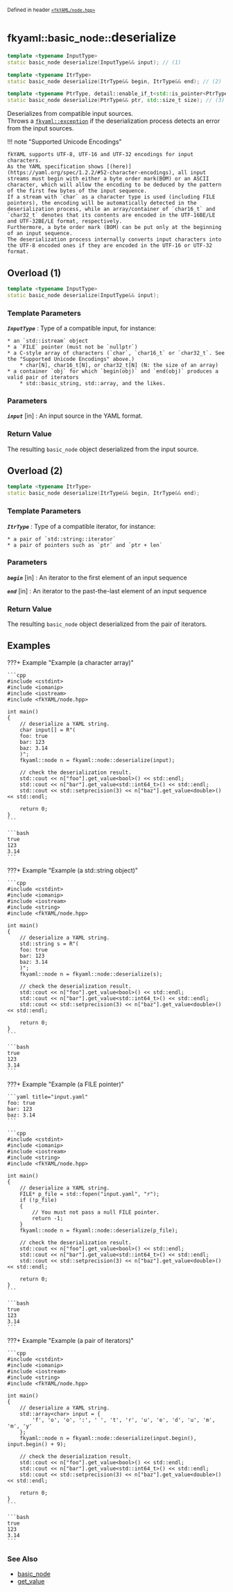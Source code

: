 <small>Defined in header [`<fkYAML/node.hpp>`](https://github.com/fktn-k/fkYAML/blob/develop/include/fkYAML/node.hpp)</small>

# <small>fkyaml::basic_node::</small>deserialize

```cpp
template <typename InputType>
static basic_node deserialize(InputType&& input); // (1)

template <typename ItrType>
static basic_node deserialize(ItrType&& begin, ItrType&& end); // (2)

template <typename PtrType, detail::enable_if_t<std::is_pointer<PtrType>::value, int> = 0>
static basic_node deserialize(PtrType&& ptr, std::size_t size); // (3)
```

Deserializes from compatible input sources.  
Throws a [`fkyaml::exception`](../exception/index.md) if the deserialization process detects an error from the input sources.  

!!! note "Supported Unicode Encodings"

    fkYAML supports UTF-8, UTF-16 and UTF-32 encodings for input characters.  
    As the YAML specification shows [(here)](https://yaml.org/spec/1.2.2/#52-character-encodings), all input streams must begin with either a byte order mark(BOM) or an ASCII character, which will allow the encoding to be deduced by the pattern of the first few bytes of the input sequence.  
    If a stream with `char` as a character type is used (including FILE pointers), the encoding will be automatically detected in the deserialization process, while an array/container of `char16_t` and `char32_t` denotes that its contents are encoded in the UTF-16BE/LE and UTF-32BE/LE format, respectively.  
    Furthermore, a byte order mark (BOM) can be put only at the beginning of an input sequence.  
    The deserialization process internally converts input characters into the UTF-8 encoded ones if they are encoded in the UTF-16 or UTF-32 format.  

## Overload (1)

```cpp
template <typename InputType>
static basic_node deserialize(InputType&& input);
```

### **Template Parameters**

***`InputType`***
:   Type of a compatible input, for instance:

    * an `std::istream` object
    * a `FILE` pointer (must not be `nullptr`)
    * a C-style array of characters (`char`, `char16_t` or `char32_t`. See the "Supported Unicode Encodings" above.)
        * char[N], char16_t[N], or char32_t[N] (N: the size of an array)
    * a container `obj` for which `begin(obj)` and `end(obj)` produces a valid pair of iterators
        * std::basic_string, std::array, and the likes.

### **Parameters**

***`input`*** [in]
:   An input source in the YAML format.

### **Return Value**

The resulting `basic_node` object deserialized from the input source.  

## Overload (2)

```cpp
template <typename ItrType>
static basic_node deserialize(ItrType&& begin, ItrType&& end);
```

### **Template Parameters**

***`ItrType`***
:   Type of a compatible iterator, for instance:

    * a pair of `std::string::iterator`
    * a pair of pointers such as `ptr` and `ptr + len`

### **Parameters**

***`begin`*** [in]
:   An iterator to the first element of an input sequence

***`end`*** [in]
:   An iterator to the past-the-last element of an input sequence

### **Return Value**

The resulting `basic_node` object deserialized from the pair of iterators.

## Examples

???+ Example "Example (a character array)"

    ```cpp
    #include <cstdint>
    #include <iomanip>
    #include <iostream>
    #include <fkYAML/node.hpp>

    int main()
    {
        // deserialize a YAML string.
        char input[] = R"(
        foo: true
        bar: 123
        baz: 3.14
        )";
        fkyaml::node n = fkyaml::node::deserialize(input);

        // check the deserialization result.
        std::cout << n["foo"].get_value<bool>() << std::endl;
        std::cout << n["bar"].get_value<std::int64_t>() << std::endl;
        std::cout << std::setprecision(3) << n["baz"].get_value<double>() << std::endl;

        return 0;
    }
    ```

    ```bash
    true
    123
    3.14
    ```

???+ Example "Example (a std::string object)"

    ```cpp
    #include <cstdint>
    #include <iomanip>
    #include <iostream>
    #include <string>
    #include <fkYAML/node.hpp>

    int main()
    {
        // deserialize a YAML string.
        std::string s = R"(
        foo: true
        bar: 123
        baz: 3.14
        )";
        fkyaml::node n = fkyaml::node::deserialize(s);

        // check the deserialization result.
        std::cout << n["foo"].get_value<bool>() << std::endl;
        std::cout << n["bar"].get_value<std::int64_t>() << std::endl;
        std::cout << std::setprecision(3) << n["baz"].get_value<double>() << std::endl;

        return 0;
    }
    ```

    ```bash
    true
    123
    3.14
    ```

???+ Example "Example (a FILE pointer)"

    ```yaml title="input.yaml"
    foo: true
    bar: 123
    baz: 3.14
    ```

    ```cpp
    #include <cstdint>
    #include <iomanip>
    #include <iostream>
    #include <string>
    #include <fkYAML/node.hpp>

    int main()
    {
        // deserialize a YAML string.
        FILE* p_file = std::fopen("input.yaml", "r");
        if (!p_file)
        {
            // You must not pass a null FILE pointer.
            return -1;
        }
        fkyaml::node n = fkyaml::node::deserialize(p_file);

        // check the deserialization result.
        std::cout << n["foo"].get_value<bool>() << std::endl;
        std::cout << n["bar"].get_value<std::int64_t>() << std::endl;
        std::cout << std::setprecision(3) << n["baz"].get_value<double>() << std::endl;

        return 0;
    }
    ```

    ```bash
    true
    123
    3.14
    ```

???+ Example "Example (a pair of iterators)"

    ```cpp
    #include <cstdint>
    #include <iomanip>
    #include <iostream>
    #include <string>
    #include <fkYAML/node.hpp>

    int main()
    {
        // deserialize a YAML string.
        std::array<char> input = {
            'f', 'o', 'o', ':', ' ', 't', 'r', 'u', 'e', 'd', 'u', 'm', 'm', 'y'
        };
        fkyaml::node n = fkyaml::node::deserialize(input.begin(), input.begin() + 9);

        // check the deserialization result.
        std::cout << n["foo"].get_value<bool>() << std::endl;
        std::cout << n["bar"].get_value<std::int64_t>() << std::endl;
        std::cout << std::setprecision(3) << n["baz"].get_value<double>() << std::endl;

        return 0;
    }
    ```

    ```bash
    true
    123
    3.14
    ```

### **See Also**

* [basic_node](index.md)
* [get_value](get_value.md)
